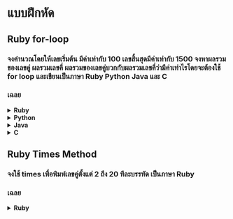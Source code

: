 # แบบฝึกหัด
##  Ruby for-loop

### จงคำนวณโดยให้เลขเริ่มต้น มีค่าเท่ากับ 100 เลขสิ้นสุดมีค่าเท่ากับ 1500 จงหาผลรวมของเลขคู่ ผลรวมเลขคี่ ผลรวมของเลขคู่บวกกับผลรวมเลขคี่ว่ามีค่าเท่าไรโดยจะต้องใช้ for loop และเขียนเป็นภาษา Ruby Python Java และ C

### เฉลย
<details close>
   <summary><b> Ruby</b></summary>
    
```ruby
start = 100
end_num = 1500
sum_even = 0
sum_odd = 0

for i in start..end_num
  if i % 2 == 0
    sum_even += i
  else
    sum_odd += i
  end
end

total = sum_even + sum_odd

puts "Sum of even = #{sum_even}"
puts "Sum of odd  = #{sum_odd}"
puts "Total sum   = #{total}"
 ```
        
</details>

<details close>
   <summary><b> Python</b></summary>
    
```python
start, end = 100, 1500
sum_even = 0
sum_odd = 0

for i in range(start, end+1):
    if i % 2 == 0:
        sum_even += i
    else:
        sum_odd += i

total = sum_even + sum_odd

print("Sum of even =", sum_even)
print("Sum of odd  =", sum_odd)
print("Total sum   =", total)
 ```
        
</details>

<details close>
   <summary><b> Java</b></summary>
    
```java
public class SumEvenOddTotal {
    public static void main(String[] args) {
        int start = 100;
        int end = 1500;

        int sumEven = 0, sumOdd = 0;
        for (int i = start; i <= end; i++) {
            if (i % 2 == 0) {
                sumEven += i;
            } else {
                sumOdd += i;
            }
        }
        int total = sumEven + sumOdd;

        System.out.println("Sum of even = " + sumEven);
        System.out.println("Sum of odd  = " + sumOdd);
        System.out.println("Total sum   = " + total);
    }
}
 ```
        
</details>

<details close>
   <summary><b> C</b></summary>
    
```c
#include <stdio.h>
int main() {
    int start = 100, end = 1500;
    int sumEven = 0, sumOdd = 0;

    for (int i = start; i <= end; i++) {
        if (i % 2 == 0) {
            sumEven += i;
        } else {
            sumOdd += i;
        }
    }

    int total = sumEven + sumOdd;

    printf("Sum of even = %d\n", sumEven);
    printf("Sum of odd  = %d\n", sumOdd);
    printf("Total sum   = %d\n", total);

    return 0;
}
 ```
</details> 


## Ruby Times Method

### จงใช้ times เพื่อพิมพ์เลขคู่ตั้งแต่ 2 ถึง 20 ทีละบรรทัด เป็นภาษา Ruby

### เฉลย
<details close>
   <summary><b> Ruby</b></summary>
    
```ruby
   10.times do |i|
     puts (i + 1) * 2
   enก
 ```
        
</details>
